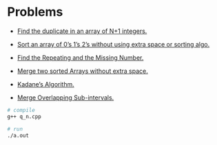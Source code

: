 # Problems

- [Find the duplicate in an array of N+1 integers.](https://leetcode.com/problems/find-the-duplicate-number/)

- [Sort an array of 0’s 1’s 2’s without using extra space or sorting algo.](https://www.geeksforgeeks.org/sort-an-array-of-0s-1s-and-2s/)

- [Find the Repeating and the Missing Number.](https://www.geeksforgeeks.org/find-a-repeating-and-a-missing-number/)

- [Merge two sorted Arrays without extra space.](https://www.geeksforgeeks.org/merge-two-sorted-arrays-o1-extra-space/)

- [Kadane’s Algorithm.](https://www.geeksforgeeks.org/largest-sum-contiguous-subarray/)

- [Merge Overlapping Sub-intervals.](https://www.geeksforgeeks.org/merging-intervals/)

```bash
# compile
g++ q_n.cpp

# run
./a.out
```
